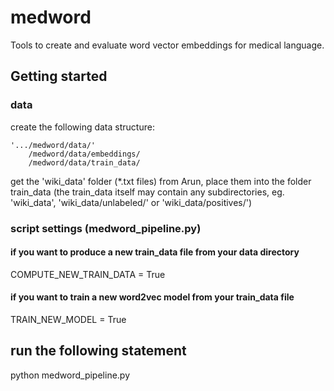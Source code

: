 # medword #
Tools to create and evaluate word vector embeddings for medical language.

## Getting started

### data
create the following data structure:

    '.../medword/data/'
        /medword/data/embeddings/
        /medword/data/train_data/

get the 'wiki_data' folder  (*.txt files) from Arun, place them into the folder train_data
(the train_data itself may contain any subdirectories, eg. 'wiki_data', 'wiki_data/unlabeled/'
or 'wiki_data/positives/')


### script settings (medword_pipeline.py)
#### if you want to produce a new train_data file from your data directory
COMPUTE_NEW_TRAIN_DATA = True

#### if you want to train a new word2vec model from your train_data file
TRAIN_NEW_MODEL = True


## run the following statement
python medword_pipeline.py

